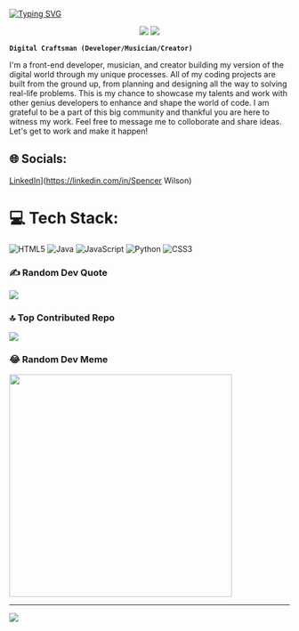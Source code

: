 [![Typing SVG](https://readme-typing-svg.demolab.com?font=Arial&weight=800&size=30&pause=1000&color=F73550&background=6519FF00&vCenter=true&random=false&width=435&lines=Spencer+Wilson's+Portfollio)](https://git.io/typing-svg)

<p align="center">
  <a href="(https://github.com/Swilsondi)" alt="Users" title="Github">
    <img src="https://freshidea.com/jonah/app/github-search-results/readme-typing-svg/index.php"/></a>
  <a href="[https://discord.gg/fPrdqh3Zfu](https://www.linkedin.com/in/spencerwilsontech/)" alt="Linkedin" title="Linkedin Spencer Wilson">
    <img src="https://img.shields.io/discord/819650821314052106?color=7289DA&logo=discord&logoColor=white&style=for-the-badge"/></a>
</p>



**`Digital Craftsman (Developer/Musician/Creator)`**

I'm a front-end developer, musician, and creator building my version of the digital world through my unique processes. All of my coding projects are built from the ground up, from planning and designing all the way to solving real-life problems. This is my chance to showcase my talents and work with other genius developers to enhance and shape the world of code. I am grateful to be a part of this big community and thankful you are here to witness my work.  Feel free to message me to colloborate and share ideas. Let's get to work and make it happen!



## 🌐 Socials:
[LinkedIn](https://img.shields.io/badge/LinkedIn-%230077B5.svg?logo=linkedin&logoColor=white)](https://linkedin.com/in/Spencer Wilson) 

# 💻 Tech Stack:
![HTML5](https://img.shields.io/badge/html5-%23E34F26.svg?style=for-the-badge&logo=html5&logoColor=white) ![Java](https://img.shields.io/badge/java-%23ED8B00.svg?style=for-the-badge&logo=openjdk&logoColor=white) ![JavaScript](https://img.shields.io/badge/javascript-%23323330.svg?style=for-the-badge&logo=javascript&logoColor=%23F7DF1E) ![Python](https://img.shields.io/badge/python-3670A0?style=for-the-badge&logo=python&logoColor=ffdd54) ![CSS3](https://img.shields.io/badge/css3-%231572B6.svg?style=for-the-badge&logo=css3&logoColor=white)


### ✍️ Random Dev Quote
![](https://quotes-github-readme.vercel.app/api?type=horizontal&theme=radical)

### 🔝 Top Contributed Repo
![](https://github-contributor-stats.vercel.app/api?username=Swilsondi&limit=5&theme=dark&combine_all_yearly_contributions=true)

### 😂 Random Dev Meme
<img src='https://memer-new.vercel.app/' style="height: 400px;"/>

---
[![](https://visitcount.itsvg.in/api?id=Swilsondi&icon=0&color=0)](https://visitcount.itsvg.in)

<!-- Proudly created with GPRM ( https://gprm.itsvg.in ) -->



